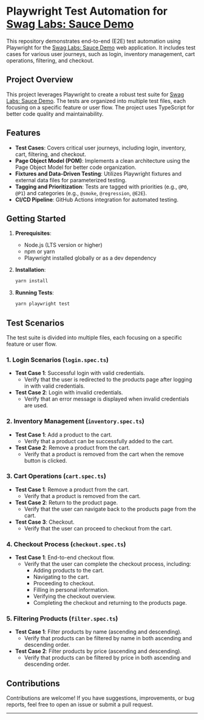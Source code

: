 # Playwright Test Automation for [Swag Labs: Sauce Demo](https://www.saucedemo.com/)

This repository demonstrates end-to-end (E2E) test automation using Playwright for the [Swag Labs: Sauce Demo](https://www.saucedemo.com/) web application. It includes test cases for various user journeys, such as login, inventory management, cart operations, filtering, and checkout.

## Project Overview

This project leverages Playwright to create a robust test suite for [Swag Labs: Sauce Demo](https://www.saucedemo.com/). The tests are organized into multiple test files, each focusing on a specific feature or user flow. The project uses TypeScript for better code quality and maintainability.

## Features

- **Test Cases**: Covers critical user journeys, including login, inventory, cart, filtering, and checkout.
- **Page Object Model (POM)**: Implements a clean architecture using the Page Object Model for better code organization.
- **Fixtures and Data-Driven Testing**: Utilizes Playwright fixtures and external data files for parameterized testing.
- **Tagging and Prioritization**: Tests are tagged with priorities (e.g., `@P0`, `@P1`) and categories (e.g., `@smoke`, `@regression`, `@E2E`).
- **CI/CD Pipeline**: GitHub Actions integration for automated testing.

## Getting Started

1. **Prerequisites**:
   - Node.js (LTS version or higher)
   - npm or yarn
   - Playwright installed globally or as a dev dependency

2. **Installation**:
   ```bash
   yarn install
   ```

3. **Running Tests**:
   ```bash
   yarn playwright test
   ```

## Test Scenarios

The test suite is divided into multiple files, each focusing on a specific feature or user flow.

### 1. **Login Scenarios (`login.spec.ts`)**

- **Test Case 1**: Successful login with valid credentials.
  - Verify that the user is redirected to the products page after logging in with valid credentials.
- **Test Case 2**: Login with invalid credentials.
  - Verify that an error message is displayed when invalid credentials are used.

### 2. **Inventory Management (`inventory.spec.ts`)**

- **Test Case 1**: Add a product to the cart.
  - Verify that a product can be successfully added to the cart.
- **Test Case 2**: Remove a product from the cart.
  - Verify that a product is removed from the cart when the remove button is clicked.

### 3. **Cart Operations (`cart.spec.ts`)**

- **Test Case 1**: Remove a product from the cart.
  - Verify that a product is removed from the cart.
- **Test Case 2**: Return to the product page.
  - Verify that the user can navigate back to the products page from the cart.
- **Test Case 3**: Checkout.
  - Verify that the user can proceed to checkout from the cart.

### 4. **Checkout Process (`checkout.spec.ts`)**

- **Test Case 1**: End-to-end checkout flow.
  - Verify that the user can complete the checkout process, including:
    - Adding products to the cart.
    - Navigating to the cart.
    - Proceeding to checkout.
    - Filling in personal information.
    - Verifying the checkout overview.
    - Completing the checkout and returning to the products page.

### 5. **Filtering Products (`filter.spec.ts`)**

- **Test Case 1**: Filter products by name (ascending and descending).
  - Verify that products can be filtered by name in both ascending and descending order.
- **Test Case 2**: Filter products by price (ascending and descending).
  - Verify that products can be filtered by price in both ascending and descending order.

## Contributions

Contributions are welcome! If you have suggestions, improvements, or bug reports, feel free to open an issue or submit a pull request.

---
